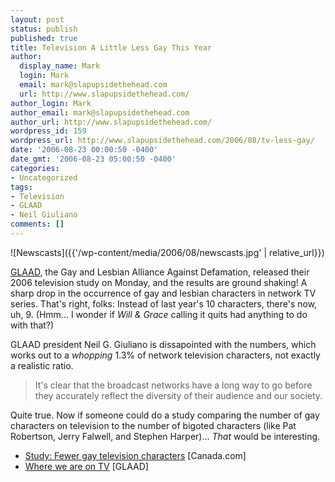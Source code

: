 ```yaml
---
layout: post
status: publish
published: true
title: Television A Little Less Gay This Year
author:
  display_name: Mark
  login: Mark
  email: mark@slapupsidethehead.com
  url: http://www.slapupsidethehead.com/
author_login: Mark
author_email: mark@slapupsidethehead.com
author_url: http://www.slapupsidethehead.com/
wordpress_id: 159
wordpress_url: http://www.slapupsidethehead.com/2006/08/tv-less-gay/
date: '2006-08-23 00:00:50 -0400'
date_gmt: '2006-08-23 05:00:50 -0400'
categories:
- Uncategorized
tags:
- Television
- GLAAD
- Neil Giuliano
comments: []
---
```

![Newscasts]({{'/wp-content/media/2006/08/newscasts.jpg' | relative_url}})

[GLAAD](http://www.glaad.org/ "How glaadening!"), the Gay and Lesbian Alliance Against Defamation, released their 2006 television study on Monday, and the results are ground shaking! A sharp drop in the occurrence of gay and lesbian characters in network TV series. That's right, folks: Instead of last year's 10 characters, there's now, uh, 9. (Hmm... I wonder if _Will & Grace_ calling it quits had anything to do with that?)

GLAAD president Neil G. Giuliano is dissapointed with the numbers, which works out to a _whopping_ 1.3% of network television characters, not exactly a realistic ratio.

> It's clear that the broadcast networks have a long way to go before they accurately reflect the diversity of their audience and our society.

Quite true. Now if someone could do a study comparing the number of gay characters on television to the number of bigoted characters (like Pat Robertson, Jerry Falwell, and Stephen Harper)... _That_ would be interesting.

- [Study: Fewer gay television characters](http://www.canada.com/topics/entertainment/story.html?id=3556a543-5f8c-44a4-90de-f38e8cc78113&k=80826) [Canada.com]
- [Where we are on TV](http://www.glaad.org/media/release_detail.php?id=3906) [GLAAD]
